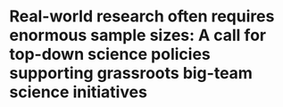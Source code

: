 # Real-world research often requires enormous sample sizes: A call for top-down science policies supporting grassroots big-team science initiatives

